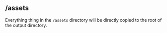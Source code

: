 ## /assets
Everything thing in the `/assets` directory will be directly copied to the root of the output directory.
